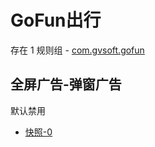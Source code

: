 # GoFun出行

存在 1 规则组 - [com.gvsoft.gofun](/src/apps/com.gvsoft.gofun.ts)

## 全屏广告-弹窗广告

默认禁用

- [快照-0](https://i.gkd.li/i/13497777)
